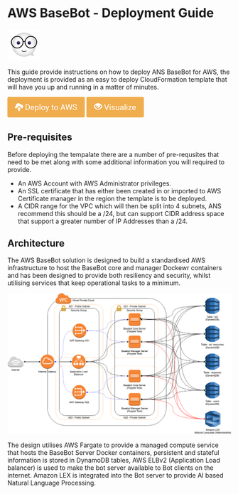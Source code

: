 # AWS BaseBot - Deployment Guide

<img src="./images/bot_icon.png" width="75"/> 

This guide provide instructions on how to deploy ANS BaseBot for AWS, the deployment is provided as an easy to deploy CloudFormation template that will have you up and running in a matter of minutes.

[![Deploy to AWS](./images/aws_deploy.png)](https://console.aws.amazon.com/cloudformation/home?region=eu-west-1#/stacks/new?stackName=ANS-BaseBot&templateURL=https://ans-cloudformation-templates-public.s3.eu-west-2.amazonaws.com/aws/basebot/basebot-deletion-policy-retain.json)
[![Deploy to AWS](./images/aws_view.png)](https://console.aws.amazon.com/cloudformation/designer/home?region=eu-west-1&&templateUrl=https://ans-cloudformation-templates-public.s3.eu-west-2.amazonaws.com/aws/basebot/basebot-deletion-policy-retain.json)

## Pre-requisites

Before deploying the tempalate there are a number of pre-requsites that need to be met along with some additional information you will required to provide.

* An AWS Account with AWS Administrator privileges.
* An SSL certificate that has either been created in or imported to AWS Certificate manager in the region the template is to be deployed.
* A CIDR range for the VPC which will then be split into 4 subnets, ANS recommend this should be a /24, but can support CIDR address space that support a greater number of IP Addresses than a /24.

## Architecture

The AWS BaseBot solution is designed to build a standardised AWS infrastructure to host the BaseBot core and manager Dockewr containers and has been designed to provide both resiliency and security, whilst utilising services that keep operational tasks to a minimum.

![Diagram](./images/base-bot-diagram-aws-v5.png)

The design utilises AWS Fargate to provide a managed compute service that hosts the BaseBot Server Docker containers, persistent and stateful information is stored in DynamoDB tables, AWS ELBv2 (Application Load balancer) is used to make the bot server available to Bot clients on the internet. Amazon LEX is integrated into the Bot server to provide AI based Natural Language Processing.


